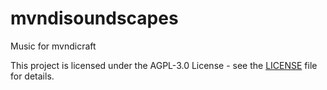 # mvndisoundscapes

Music for mvndicraft

This project is licensed under the AGPL-3.0 License - see the [LICENSE](LICENSE) file for details.
